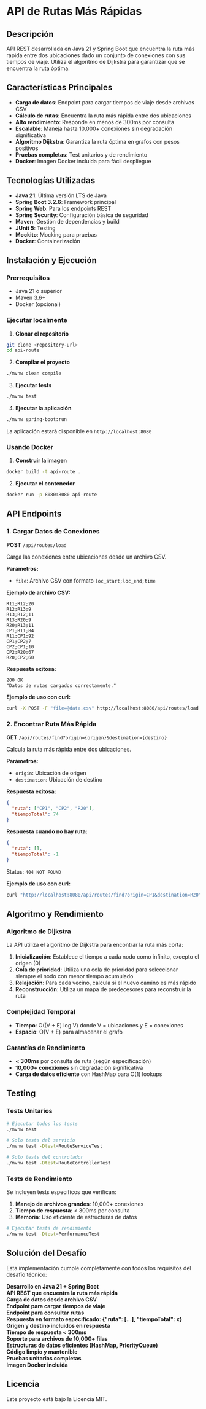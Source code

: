 # API de Rutas Más Rápidas

## Descripción

API REST desarrollada en Java 21 y Spring Boot que encuentra la ruta más rápida entre dos ubicaciones dado un conjunto de conexiones con sus tiempos de viaje. Utiliza el algoritmo de Dijkstra para garantizar que se encuentra la ruta óptima.

## Características Principales

- **Carga de datos**: Endpoint para cargar tiempos de viaje desde archivos CSV
- **Cálculo de rutas**: Encuentra la ruta más rápida entre dos ubicaciones
- **Alto rendimiento**: Responde en menos de 300ms por consulta
- **Escalable**: Maneja hasta 10,000+ conexiones sin degradación significativa
- **Algoritmo Dijkstra**: Garantiza la ruta óptima en grafos con pesos positivos
- **Pruebas completas**: Test unitarios y de rendimiento
- **Docker**: Imagen Docker incluida para fácil despliegue

## Tecnologías Utilizadas

- **Java 21**: Última versión LTS de Java
- **Spring Boot 3.2.6**: Framework principal
- **Spring Web**: Para los endpoints REST
- **Spring Security**: Configuración básica de seguridad
- **Maven**: Gestión de dependencias y build
- **JUnit 5**: Testing
- **Mockito**: Mocking para pruebas
- **Docker**: Containerización

## Instalación y Ejecución

### Prerrequisitos
- Java 21 o superior
- Maven 3.6+
- Docker (opcional)

### Ejecutar localmente

1. **Clonar el repositorio**
```bash
git clone <repository-url>
cd api-route
```

2. **Compilar el proyecto**
```bash
./mvnw clean compile
```

3. **Ejecutar tests**
```bash
./mvnw test
```

4. **Ejecutar la aplicación**
```bash
./mvnw spring-boot:run
```

La aplicación estará disponible en `http://localhost:8080`

### Usando Docker

1. **Construir la imagen**
```bash
docker build -t api-route .
```

2. **Ejecutar el contenedor**
```bash
docker run -p 8080:8080 api-route
```

## API Endpoints

### 1. Cargar Datos de Conexiones

**POST** `/api/routes/load`

Carga las conexiones entre ubicaciones desde un archivo CSV.

**Parámetros:**
- `file`: Archivo CSV con formato `loc_start;loc_end;time`

**Ejemplo de archivo CSV:**
```csv
R11;R12;20
R12;R13;9
R13;R12;11
R13;R20;9
R20;R13;11
CP1;R11;84
R11;CP1;92
CP1;CP2;7
CP2;CP1;10
CP2;R20;67
R20;CP2;60
```

**Respuesta exitosa:**
```
200 OK
"Datos de rutas cargados correctamente."
```

**Ejemplo de uso con curl:**
```bash
curl -X POST -F "file=@data.csv" http://localhost:8080/api/routes/load
```

### 2. Encontrar Ruta Más Rápida

**GET** `/api/routes/find?origin={origen}&destination={destino}`

Calcula la ruta más rápida entre dos ubicaciones.

**Parámetros:**
- `origin`: Ubicación de origen
- `destination`: Ubicación de destino

**Respuesta exitosa:**
```json
{
  "ruta": ["CP1", "CP2", "R20"],
  "tiempoTotal": 74
}
```

**Respuesta cuando no hay ruta:**
```json
{
  "ruta": [],
  "tiempoTotal": -1
}
```
Status: `404 NOT FOUND`

**Ejemplo de uso con curl:**
```bash
curl "http://localhost:8080/api/routes/find?origin=CP1&destination=R20"
```

## Algoritmo y Rendimiento

### Algoritmo de Dijkstra

La API utiliza el algoritmo de Dijkstra para encontrar la ruta más corta:

1. **Inicialización**: Establece el tiempo a cada nodo como infinito, excepto el origen (0)
2. **Cola de prioridad**: Utiliza una cola de prioridad para seleccionar siempre el nodo con menor tiempo acumulado
3. **Relajación**: Para cada vecino, calcula si el nuevo camino es más rápido
4. **Reconstrucción**: Utiliza un mapa de predecesores para reconstruir la ruta

### Complejidad Temporal
- **Tiempo**: O((V + E) log V) donde V = ubicaciones y E = conexiones
- **Espacio**: O(V + E) para almacenar el grafo

### Garantías de Rendimiento

- **< 300ms** por consulta de ruta (según especificación)
- **10,000+ conexiones** sin degradación significativa
- **Carga de datos eficiente** con HashMap para O(1) lookups

## Testing

### Tests Unitarios

```bash
# Ejecutar todos los tests
./mvnw test

# Solo tests del servicio
./mvnw test -Dtest=RouteServiceTest

# Solo tests del controlador
./mvnw test -Dtest=RouteControllerTest
```

### Tests de Rendimiento

Se incluyen tests específicos que verifican:

1. **Manejo de archivos grandes**: 10,000+ conexiones
2. **Tiempo de respuesta**: < 300ms por consulta
3. **Memoria**: Uso eficiente de estructuras de datos

```bash
# Ejecutar tests de rendimiento
./mvnw test -Dtest=PerformanceTest
```

## Solución del Desafío

Esta implementación cumple completamente con todos los requisitos del desafío técnico:

**Desarrollo en Java 21 + Spring Boot**  
**API REST que encuentra la ruta más rápida**  
**Carga de datos desde archivo CSV**  
**Endpoint para cargar tiempos de viaje**  
**Endpoint para consultar rutas**  
**Respuesta en formato especificado: {"ruta": [...], "tiempoTotal": x}**  
**Origen y destino incluidos en respuesta**  
**Tiempo de respuesta < 300ms**  
**Soporte para archivos de 10,000+ filas**  
**Estructuras de datos eficientes (HashMap, PriorityQueue)**  
**Código limpio y mantenible**  
**Pruebas unitarias completas**  
**Imagen Docker incluida**

## Licencia

Este proyecto está bajo la Licencia MIT.
